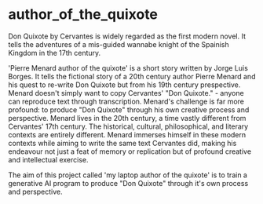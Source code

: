 # author_of_the_quixote
Don Quixote by Cervantes is widely regarded as the first modern novel.
It tells the adventures of a mis-guided wannabe knight of the Spainish Kingdom in the 17th century.

'Pierre Menard author of the quixote' is a short story written by Jorge Luis Borges. 
It tells the fictional story of a 20th century author Pierre Menard and his quest to re-write Don Quixote but from his 19th century prespective.
Menard doesn't simply want to copy Cervantes' "Don Quixote."  - anyone can reproduce text through transcription. 
Menard's challenge is far more profound: to produce "Don Quixote" through his own creative process and perspective.
Menard lives in the 20th century, a time vastly different from Cervantes' 17th century. The historical, cultural, philosophical, and literary contexts are entirely different. 
Menard immerses himself in these modern contexts while aiming to write the same text Cervantes did, making his endeavour not just a feat of memory or replication but of profound creative and intellectual exercise.

The aim of this project called 'my laptop author of the quixote' is to train a generative AI program to produce "Don Quixote" through it's own process and perspective.
